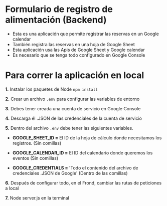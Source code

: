 # Formulario de registro de alimentación (Backend)

* Esta es una aplicación que permite registrar las reservas en un Google calendar
* También registra las reservas en una hoja de Google Sheet
* Esta aplicación usa las Apis de Google Sheet y Google calendar
* Es necesario que se tenga todo configurado en Google Console

# Para correr la aplicación en local

**1.** Instalar los paquetes de Node ```npm install```

**2.** Crear un archivo ```.env``` para configurar las variables de entorno

**3.** Debes tener creada una cuenta de servicio en Google Console

**4.** Descarga él .JSON de las credenciales de la cuenta de servicio

**5.** Dentro del archivo ```.env``` debe tener las siguientes variables.

* **GOOGLE_SHEET_ID =** El ID de la hoja de cálculo donde necesitamos los registros. (Sin comillas)

* **GOOGLE_CALENDAR_ID =** El ID del calendario donde queremos los eventos (Sin comillas)

* **GOOGLE_CREDENTIALS =** 'Todo el contenido del archivo de credenciales .JSON de Google' (Dentro de las comillas)

**6.** Después de configurar todo, en el Frond, cambiar las rutas de peticiones a local

**7.** Node server.js en la terminal